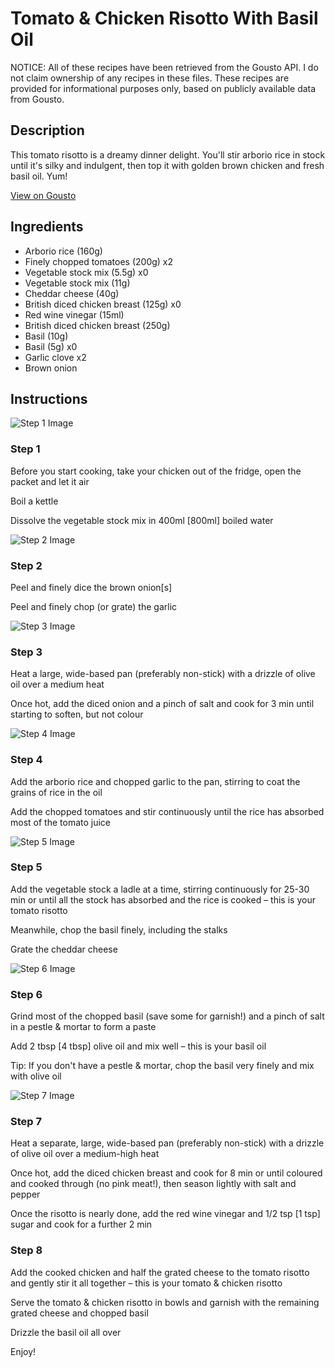 # Tomato & Chicken Risotto With Basil Oil

NOTICE: All of these recipes have been retrieved from the Gousto API. I do not claim ownership of any recipes in these files. These recipes are provided for informational purposes only, based on publicly available data from Gousto.

## Description

This tomato risotto is a dreamy dinner delight. You'll stir arborio rice in stock until it's silky and indulgent, then top it with golden brown chicken and fresh basil oil. Yum!

[View on Gousto](https://www.gousto.co.uk/recipes/cookbook/tomato-chicken-risotto-with-basil-oil)

## Ingredients

- Arborio rice (160g)
- Finely chopped tomatoes (200g) x2
- Vegetable stock mix (5.5g) x0
- Vegetable stock mix (11g)
- Cheddar cheese (40g)
- British diced chicken breast (125g) x0
- Red wine vinegar (15ml)
- British diced chicken breast (250g)
- Basil (10g)
- Basil (5g) x0
- Garlic clove x2
- Brown onion

## Instructions

![Step 1 Image](https://production-media.gousto.co.uk/cms/recipe-step-image/step-1-1582199871523-x200.jpg)

### Step 1

Before you start cooking, take your chicken out of the fridge, open the packet and let it air

Boil a kettle

Dissolve the vegetable stock mix in 400ml <span class="text-danger">[800ml]</span> boiled water

![Step 2 Image](https://production-media.gousto.co.uk/cms/recipe-step-image/step-2-1582199876091-x200.jpg)

### Step 2

Peel and finely dice the brown onion<span class="text-danger">[s]</span>

Peel and finely chop (or grate) the garlic

![Step 3 Image](https://production-media.gousto.co.uk/cms/recipe-step-image/step-3-1582199879768-x200.jpg)

### Step 3

Heat a large, wide-based pan (preferably non-stick) with a drizzle of olive oil over a medium heat

Once hot, add the diced onion and a pinch of salt and cook for 3 min until starting to soften, but not colour

![Step 4 Image](https://production-media.gousto.co.uk/cms/recipe-step-image/step-4-1582199883973-x200.jpg)

### Step 4

Add the arborio rice and chopped garlic to the pan, stirring to coat the grains of rice in the oil

Add the chopped tomatoes and stir continuously until the rice has absorbed most of the tomato juice

![Step 5 Image](https://production-media.gousto.co.uk/cms/recipe-step-image/step-5-1582199887733-x200.jpg)

### Step 5

Add the vegetable stock a ladle at a time, stirring continuously for 25-30 min or until all the stock has absorbed and the rice is cooked – this is your tomato risotto

Meanwhile, chop the basil finely, including the stalks

Grate the cheddar cheese

![Step 6 Image](https://production-media.gousto.co.uk/cms/recipe-step-image/step-6-1582199891770-x200.jpg)

### Step 6

Grind most of the chopped basil (save some for garnish!) and a pinch of salt in a pestle & mortar to form a paste

Add 2 tbsp <span class="text-danger">[4 tbsp] </span>olive oil and mix well – this is your basil oil

Tip: If you don't have a pestle & mortar, chop the basil very finely and mix with olive oil

![Step 7 Image](https://production-media.gousto.co.uk/cms/recipe-step-image/step-7-1582199896725-x200.jpg)

### Step 7

Heat a separate, large, wide-based pan (preferably non-stick) with a drizzle of olive oil over a medium-high heat

Once hot, add the diced chicken breast and cook for 8 min or until coloured and cooked through (no pink meat!), then season lightly with salt and pepper

Once the risotto is nearly done, add the red wine vinegar and 1/2 tsp <span class="text-danger">[1 tsp]</span> sugar and cook for a further 2 min

### Step 8

Add the cooked chicken and half the grated cheese to the tomato risotto and gently stir it all together – this is your tomato & chicken risotto

Serve the tomato & chicken risotto in bowls and garnish with the remaining grated cheese and chopped basil

Drizzle the basil oil all over

Enjoy!

